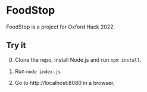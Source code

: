 # FoodStop

FoodStop is a project for Oxford Hack 2022.

## Try it

0. Clone the repo, install Node.js and run `npm install`.

1. Run `node index.js`

2. Go to http://localhost:8080 in a browser.